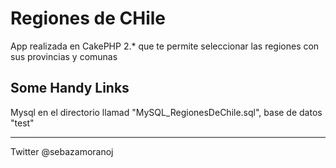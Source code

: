 # Regiones de CHile

App realizada en CakePHP 2.* que te permite seleccionar las regiones con sus provincias y comunas


## Some Handy Links

Mysql en el directorio llamad "MySQL_RegionesDeChile.sql", base de datos "test"

______________________________
Twitter
@sebazamoranoj
